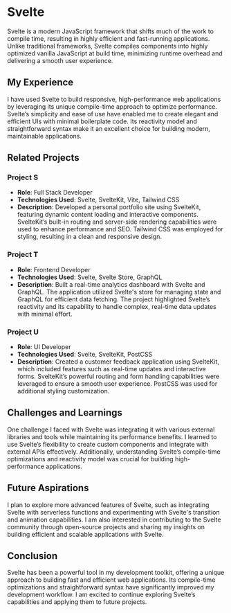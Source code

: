# Svelte

Svelte is a modern JavaScript framework that shifts much of the work to compile time, resulting in highly efficient and fast-running applications. Unlike traditional frameworks, Svelte compiles components into highly optimized vanilla JavaScript at build time, minimizing runtime overhead and delivering a smooth user experience.

## My Experience

I have used Svelte to build responsive, high-performance web applications by leveraging its unique compile-time approach to optimize performance. Svelte’s simplicity and ease of use have enabled me to create elegant and efficient UIs with minimal boilerplate code. Its reactivity model and straightforward syntax make it an excellent choice for building modern, maintainable applications.

## Related Projects

### Project S
- **Role**: Full Stack Developer
- **Technologies Used**: Svelte, SvelteKit, Vite, Tailwind CSS
- **Description**: Developed a personal portfolio site using SvelteKit, featuring dynamic content loading and interactive components. SvelteKit’s built-in routing and server-side rendering capabilities were used to enhance performance and SEO. Tailwind CSS was employed for styling, resulting in a clean and responsive design.

### Project T
- **Role**: Frontend Developer
- **Technologies Used**: Svelte, Svelte Store, GraphQL
- **Description**: Built a real-time analytics dashboard with Svelte and GraphQL. The application utilized Svelte's store for managing state and GraphQL for efficient data fetching. The project highlighted Svelte’s reactivity and its capability to handle complex, real-time data updates with minimal effort.

### Project U
- **Role**: UI Developer
- **Technologies Used**: Svelte, SvelteKit, PostCSS
- **Description**: Created a customer feedback application using SvelteKit, which included features such as real-time updates and interactive forms. SvelteKit’s powerful routing and form handling capabilities were leveraged to ensure a smooth user experience. PostCSS was used for additional styling customization.

## Challenges and Learnings

One challenge I faced with Svelte was integrating it with various external libraries and tools while maintaining its performance benefits. I learned to use Svelte’s flexibility to create custom components and integrate with external APIs effectively. Additionally, understanding Svelte’s compile-time optimizations and reactivity model was crucial for building high-performance applications.

## Future Aspirations

I plan to explore more advanced features of Svelte, such as integrating Svelte with serverless functions and experimenting with Svelte's transition and animation capabilities. I am also interested in contributing to the Svelte community through open-source projects and sharing my insights on building efficient and scalable applications with Svelte.

## Conclusion

Svelte has been a powerful tool in my development toolkit, offering a unique approach to building fast and efficient web applications. Its compile-time optimizations and straightforward syntax have significantly improved my development workflow. I am excited to continue exploring Svelte’s capabilities and applying them to future projects.
